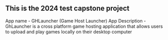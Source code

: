 This is the 2024 test capstone project
-------------------------
App name - GHLauncher (Game Host Launcher)
App Description - GhLauncher is a cross platform game hosting application that allows users to upload and play games locally on their desktop computer 
